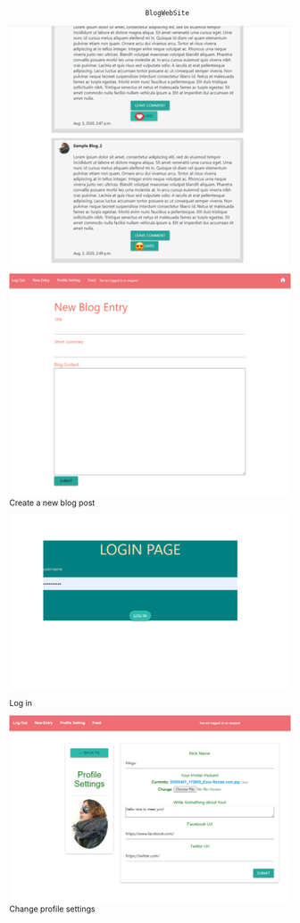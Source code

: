                                       BlogWebSite

![ScreenShot](/screenshots/num1.png)



![ScreenShot](/screenshots/num2.png)
Create a new blog post

![ScreenShot](/screenshots/num3.png)

Log in



![ScreenShot](/screenshots/num4.png)
Change profile settings
